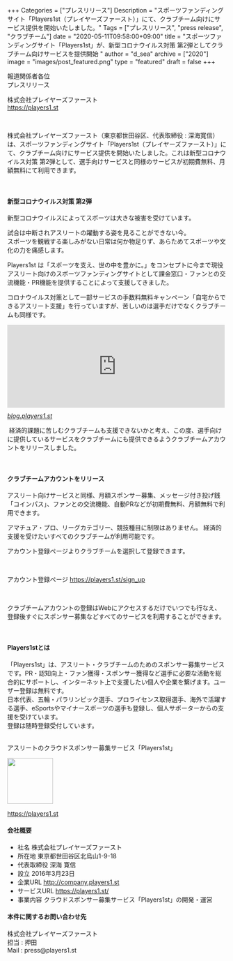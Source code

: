 +++
Categories = ["プレスリリース"]
Description = "スポーツファンディングサイト「Players1st（プレイヤーズファースト）」にて、クラブチーム向けにサービス提供を開始いたしました。"
Tags = ["プレスリリース", "press release", "クラブチーム"]
date = "2020-05-11T09:58:00+09:00"
title = "スポーツファンディングサイト「Players1st」が、新型コロナウイルス対策 第2弾としてクラブチーム向けサービスを提供開始 "
author = "d_sea"
archive = ["2020"]
image = "images/post_featured.png"
type = "featured"
draft = false
+++

<body>
<p>報道関係者各位<br>プレスリリース</p>
<p>株式会社プレイヤーズファースト<br><a href="https://players1.st/">https://players1.st</a></p>
<p> </p>
<p>株式会社プレイヤーズファースト（東京都世田谷区、代表取締役 : 深海寛信）は、スポーツファンディングサイト「Players1st（プレイヤーズファースト）」にて、クラブチーム向けにサービス提供を開始いたしました。これは新型コロナウイルス対策 第2弾として、選手向けサービスと同様のサービスが初期費無料、月額無料にて利用できます。</p>
<div class="mdl-card__supporting-text content">
<p> </p>
<h4>新型コロナウイルス対策 第2弾</h4>
<p>新型コロナウイルスによってスポーツは大きな被害を受けています。</p>
<p>試合は中断されアスリートの躍動する姿を見ることができない今。 <br>スポーツを観戦する楽しみがない日常は何か物足りず、あらためてスポーツや文化の力を痛感します。</p>
<p>Players1st は「スポーツを支え、世の中を豊かに。」をコンセプトに今まで現役アスリート向けのスポーツファンディングサイトとして課金窓口・ファンとの交流機能・PR機能を提供することによって支援してきました。</p>
<p>コロナウイルス対策として一部サービスの手数料無料キャンペーン「自宅からできるアスリート支援」を行っていますが、苦しいのは選手だけでなくクラブチームも同様です。</p>
<p><iframe class="embed-card embed-blogcard" style="display: block; width: 100%; height: 190px; max-width: 500px; margin: 10px 0px;" title="アスリート専用スポンサー募集サービス「Players1st」が、新型コロナウイルス対策で試合ができない選手への支援として、スポット支援金手数料・振込手数料を完全無料化 - Players1st Blog" src="https://hatenablog-parts.com/embed?url=https%3A%2F%2Fblog.players1.st%2Fentry%2Fcoinpass-nocharge" frameborder="0" scrolling="no"></iframe><cite class="hatena-citation"><a href="/2020/03/23/coinpass-nocharge/">blog.players1.st</a></cite></p>
<p> 経済的課題に苦しむクラブチームも支援できないかと考え、この度、選手向けに提供しているサービスをクラブチームにも提供できるようクラブチームアカウントをリリースしました。</p>
<p> </p>
<h4>クラブチームアカウントをリリース</h4>
<p>アスリート向けサービスと同様、月額スポンサー募集、メッセージ付き投げ銭「コインパス」、ファンとの交流機能、自動PRなどが初期費無料、月額無料で利用できます。</p>
<p>アマチュア・プロ、リーグカテゴリー、競技種目に制限はありません。 経済的支援を受けたいすべてのクラブチームが利用可能です。</p>
<p>アカウント登録ページよりクラブチームを選択して登録できます。</p>
<p> </p>
<p>アカウント登録ページ <a target="_blank" href="https://players1.st/sign_up">https://players1.st/sign_up</a></p>
<p> </p>
<p>クラブチームアカウントの登録はWebにアクセスするだけでいつでも行なえ、登録後すぐにスポンサー募集などすべてのサービスを利用することができます。</p>
<p> </p>
</div>
<h4>Players1stとは</h4>
<p>「Players1st」は、アスリート・クラブチームのためのスポンサー募集サービスです。PR・認知向上・ファン獲得・スポンサー獲得など選手に必要な活動を総合的にサポートし、インターネット上で支援したい個人や企業を繋げます。ユーザー登録は無料です。<br>日本代表、五輪・パラリンピック選手、プロライセンス取得選手、海外で活躍する選手、eSportsやマイナースポーツの選手も登録し、個人サポーターからの支援を受けています。<br>登録は随時登録受付しています。</p>
<p><br>アスリートのクラウドスポンサー募集サービス「Players1st」</p>
<p><img src="https://cdn-ak.f.st-hatena.com/images/fotolife/u/urabetti/20200323/20200323104554.png" alt="" class="hatena-fotolife" itemprop="image" width="105"></p>
<p><a href="https://players1.st/">https://players1.st</a></p>
<h4>会社概要</h4>
<ul>
<li>社名 株式会社プレイヤーズファースト</li>
<li>所在地 東京都世田谷区北烏山1-9-18</li>
<li>代表取締役 深海 寛信</li>
<li>設立 2016年3月23日</li>
<li>企業URL <a href="http://company.players1.st">http://company.players1.st </a>
</li>
<li>サービスURL <a href="https://players1.st/">https://players1.st/ </a>
</li>
<li>事業内容 クラウドスポンサー募集サービス「Players1st」の開発・運営</li>
</ul>
<h4>本件に関するお問い合わせ先</h4>
<p>株式会社プレイヤーズファースト<br>担当 : 押田<br>Mail : press@players1.st</p>
</body>

